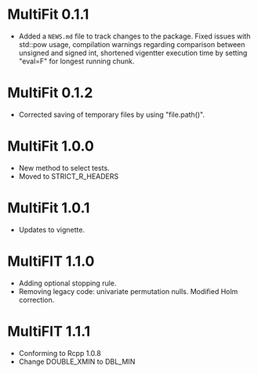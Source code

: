 # MultiFit 0.1.1

* Added a `NEWS.md` file to track changes to the package.
Fixed issues with std::pow usage, compilation warnings regarding comparison between unsigned and signed int, shortened vigentter execution time by setting "eval=F" for longest running chunk.

# MultiFit 0.1.2
* Corrected saving of temporary files by using "file.path()".

# MultiFit 1.0.0
* New method to select tests.
* Moved to STRICT_R_HEADERS

# MultiFit 1.0.1
* Updates to vignette.

# MultiFIT 1.1.0
* Adding optional stopping rule.
* Removing legacy code: univariate permutation nulls. Modified Holm correction.

# MultiFIT 1.1.1
* Conforming to Rcpp 1.0.8
* Change DOUBLE_XMIN to DBL_MIN